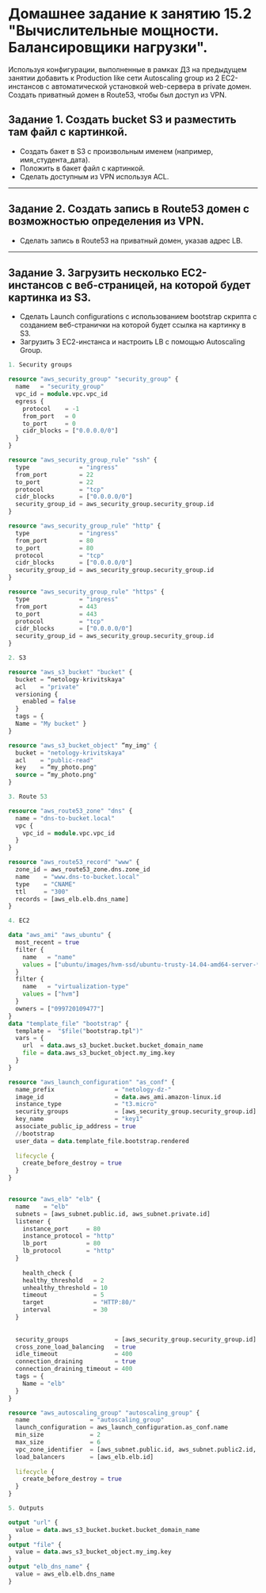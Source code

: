 # Домашнее задание к занятию 15.2 "Вычислительные мощности. Балансировщики нагрузки".

Используя конфигурации, выполненные в рамках ДЗ на предыдущем занятии добавить к Production like сети Autoscaling group из 2 EC2-инстансов с  автоматической установкой web-сервера в private домен. Создать приватный домен в Route53, чтобы был доступ из VPN.

## Задание 1. Создать bucket S3 и разместить там файл с картинкой.

- Создать бакет в S3 с произвольным именем (например, имя_студента_дата).
- Положить в бакет файл с картинкой.
- Сделать доступным из VPN используя ACL.

---

## Задание 2. Создать запись в Route53 домен с возможностью определения из VPN.

- Сделать запись в Route53 на приватный домен, указав адрес LB.

---

## Задание 3. Загрузить несколько ЕС2-инстансов с веб-страницей, на которой будет картинка из S3.

- Сделать Launch configurations с использованием bootstrap скрипта с созданием веб-странички на которой будет ссылка на картинку в S3.
- Загрузить 3 ЕС2-инстанса и настроить LB с помощью Autoscaling Group.


```tf
1. Security groups

resource "aws_security_group" "security_group" {
  name   = "security_group"
  vpc_id = module.vpc.vpc_id
  egress {
    protocol    = -1
    from_port   = 0
    to_port     = 0
    cidr_blocks = ["0.0.0.0/0"]
  }
}

resource "aws_security_group_rule" "ssh" {
  type              = "ingress"
  from_port         = 22
  to_port           = 22
  protocol          = "tcp"
  cidr_blocks       = ["0.0.0.0/0"]
  security_group_id = aws_security_group.security_group.id
}

resource "aws_security_group_rule" "http" {
  type              = "ingress"
  from_port         = 80
  to_port           = 80
  protocol          = "tcp"
  cidr_blocks       = ["0.0.0.0/0"]
  security_group_id = aws_security_group.security_group.id
}

resource "aws_security_group_rule" "https" {
  type              = "ingress"
  from_port         = 443
  to_port           = 443
  protocol          = "tcp"
  cidr_blocks       = ["0.0.0.0/0"]
  security_group_id = aws_security_group.security_group.id
}

2. S3

resource "aws_s3_bucket" "bucket" {
  bucket = “netology-krivitskaya"
  acl    = "private"
  versioning {
    enabled = false
  }
  tags = { 
  Name = "My bucket" }
}

resource "aws_s3_bucket_object" “my_img" {
  bucket = "netology-krivitskaya"
  acl    = "public-read"
  key    = “my_photo.png"
  source = “my_photo.png"
}

3. Route 53

resource "aws_route53_zone" "dns" {
  name = "dns-to-bucket.local"
  vpc {
    vpc_id = module.vpc.vpc_id
  }
}

resource "aws_route53_record" "www" {
  zone_id = aws_route53_zone.dns.zone_id
  name    = "www.dns-to-bucket.local"
  type    = "CNAME"
  ttl     = "300"
  records = [aws_elb.elb.dns_name]
}

4. EC2

data "aws_ami" "aws_ubuntu" {
  most_recent = true
  filter {
    name   = "name"
    values = ["ubuntu/images/hvm-ssd/ubuntu-trusty-14.04-amd64-server-*"]
  }
  filter {
    name   = "virtualization-type"
    values = ["hvm"]
  }
  owners = ["099720109477"]
}
data "template_file" "bootstrap" {
  template =  "$file("bootstrap.tpl")"
  vars = {
    url  = data.aws_s3_bucket.bucket.bucket_domain_name
    file = data.aws_s3_bucket_object.my_img.key
  }
}

resource "aws_launch_configuration" "as_conf" {
  name_prefix                 = "netology-dz-"
  image_id                    = data.aws_ami.amazon-linux.id
  instance_type               = "t3.micro"
  security_groups             = [aws_security_group.security_group.id]
  key_name                    = "key1"
  associate_public_ip_address = true
  //bootstrap
  user_data = data.template_file.bootstrap.rendered
 
  lifecycle {
    create_before_destroy = true
  }
}


resource "aws_elb" "elb" {
  name    = "elb"
  subnets = [aws_subnet.public.id, aws_subnet.private.id]
  listener {
    instance_port     = 80
    instance_protocol = "http"
    lb_port           = 80
    lb_protocol       = "http"
  }
  
    health_check {
    healthy_threshold   = 2
    unhealthy_threshold = 10 
    timeout             = 5
    target              = "HTTP:80/"
    interval            = 30
  }
  
  
  security_groups             = [aws_security_group.security_group.id]
  cross_zone_load_balancing   = true
  idle_timeout                = 400
  connection_draining         = true
  connection_draining_timeout = 400
  tags = {
    Name = "elb"
  }
}

resource "aws_autoscaling_group" "autoscaling_group" {
  name                 = "autoscaling_group"
  launch_configuration = aws_launch_configuration.as_conf.name
  min_size             = 2
  max_size             = 6
  vpc_zone_identifier  = [aws_subnet.public.id, aws_subnet.public2.id, aws_subnet.public3.id]
  load_balancers       = [aws_elb.elb.id]
 
  lifecycle {
    create_before_destroy = true
  }
}

5. Outputs 

output "url" {
  value = data.aws_s3_bucket.bucket.bucket_domain_name
}
output "file" {
  value = data.aws_s3_bucket_object.my_img.key
}
output "elb_dns_name" {
  value = aws_elb.elb.dns_name
}
```
